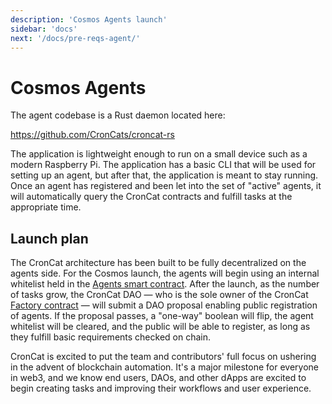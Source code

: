 ```yaml
---
description: 'Cosmos Agents launch'
sidebar: 'docs'
next: '/docs/pre-reqs-agent/'
---
```


# Cosmos Agents

The agent codebase is a Rust daemon located here:

https://github.com/CronCats/croncat-rs

The application is lightweight enough to run on a small device such as a modern Raspberry Pi. The application has a basic CLI that will be used for setting up an agent, but after that, the application is meant to stay running. Once an agent has registered and been let into the set of "active" agents, it will automatically query the CronCat contracts and fulfill tasks at the appropriate time.

## Launch plan

The CronCat architecture has been built to be fully decentralized on the agents side. For the Cosmos launch, the agents will begin using an internal whitelist held in the [Agents smart contract](https://github.com/CronCats/cw-croncat/blob/211b829b3c719c3e7bbfef30c7d637e2ba8ccfaa/contracts/croncat-agents/src/state.rs#L24). After the launch, as the number of tasks grow, the CronCat DAO — who is the sole owner of the CronCat [Factory contract](https://github.com/CronCats/cw-croncat/tree/211b829b3c719c3e7bbfef30c7d637e2ba8ccfaa/contracts/croncat-factory) — will submit a DAO proposal enabling public registration of agents. If the proposal passes, a "one-way" boolean will flip, the agent whitelist will be cleared, and the public will be able to register, as long as they fulfill basic requirements checked on chain.

CronCat is excited to put the team and contributors' full focus on ushering in the advent of blockchain automation. It's a major milestone for everyone in web3, and we know end users, DAOs, and other dApps are excited to begin creating tasks and improving their workflows and user experience.

